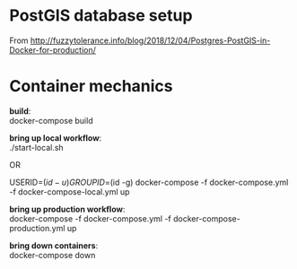 # PostGIS database setup

From http://fuzzytolerance.info/blog/2018/12/04/Postgres-PostGIS-in-Docker-for-production/

# Container mechanics

**build**:  
docker-compose build

**bring up local workflow**:  
./start-local.sh 

OR

USERID=$(id -u) GROUPID=$(id -g) docker-compose -f docker-compose.yml -f docker-compose-local.yml up

**bring up production workflow**:  
docker-compose -f docker-compose.yml -f docker-compose-production.yml up

**bring down containers**:  
docker-compose down
